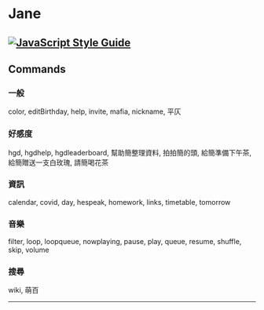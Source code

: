 # Jane 
[![JavaScript Style Guide](https://cdn.rawgit.com/standard/standard/master/badge.svg)](https://github.com/standard/standard)
---
## Commands
### 一般
color, editBirthday, help, invite, mafia, nickname, 平仄
### 好感度
hgd, hgdhelp, hgdleaderboard, 幫助簡整理資料, 拍拍簡的頭, 給簡準備下午茶, 給簡贈送一支白玫瑰, 請簡喝花茶
### 資訊
calendar, covid, day, hespeak, homework, links, timetable, tomorrow
### 音樂
filter, loop, loopqueue, nowplaying, pause, play, queue, resume, shuffle, skip, volume
### 搜尋
wiki, 萌百

---

